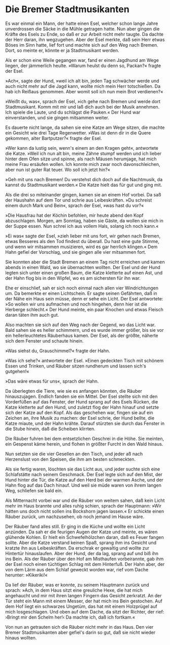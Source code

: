 # Die Bremer Stadtmusikanten

Es war einmal ein Mann, der hatte einen Esel, welcher schon lange Jahre unverdrossen die Säcke in die Mühle getragen hatte. Nun aber gingen die Kräfte des Esels zu Ende, so daß er zur Arbeit nicht mehr taugte. Da dachte der Herr daran, ihn wegzugehen. Aber der Esel merkte, daß sein Herr etwas Böses im Sinn hatte, lief fort und machte sich auf den Weg nach Bremen. Dort, so meinte er, könnte er ja Stadtmusikant werden.

Als er schon eine Weile gegangen war, fand er einen Jagdhund am Wege liegen, der jämmerlich heulte. »Warum heulst du denn so, Packan?« fragte der Esel.

»Ach«, sagte der Hund, »weil ich alt bin, jeden Tag schwächer werde und auch nicht mehr auf die Jagd kann, wollte mich mein Herr totschießen. Da hab ich Reißaus genommen. Aber womit soll ich nun mein Brot verdienen?«

»Weißt du, was«, sprach der Esel, »ich gehe nach Bremen und werde dort Stadtmusikant. Komm mit mir und laß dich auch bei der Musik annehmen. Ich spiele die Laute, und du schlägst die Pauken.« Der Hund war einverstanden, und sie gingen mitsammen weiter.

Es dauerte nicht lange, da sahen sie eine Katze am Wege sitzen, die machte ein Gesicht wie drei Tage Regenwetter. »Was ist denn dir in die Quere gekommen, alter Bartputzer?« fragte der Esel.

»Wer kann da lustig sein, wenn\'s einem an den Kragen geht«, antwortete die Katze. »Weil ich nun alt bin, meine Zähne stumpf werden und ich lieber hinter dem Ofen sitze und spinne, als nach Mäusen herumjage, hat mich meine Frau ersäufen wollen. Ich konnte mich zwar noch davonschleichen, aber nun ist guter Rat teuer. Wo soll ich jetzt hin?«

»Geh mit uns nach Bremen! Du verstehst dich doch auf die Nachtmusik, da kannst du Stadtmusikant werden.« Die Katze hielt das für gut und ging mit.

Als die drei so miteinander gingen, kamen sie an einem Hof vorbei. Da saß der Haushahn auf dem Tor und schrie aus Leibeskräften. »Du schreist einem durch Mark und Bein«, sprach der Esel, »was hast du vor?«

»Die Hausfrau hat der Köchin befohlen, mir heute abend den Kopf abzuschlagen. Morgen, am Sonntag, haben sie Gäste, da wollen sie mich in der Suppe essen. Nun schrei ich aus vollem Hals, solang ich noch kann.«

»Ei was« sagte der Esel, »zieh lieber mit uns fort, wir gehen nach Bremen, etwas Besseres als den Tod findest du überall. Du hast eine gute Stimme, und wenn wir mitsammen musizieren, wird es gar herrlich klingen.« Dem Hahn gefiel der Vorschlag, und sie gingen alle vier mitsammen fort.

Sie konnten aber die Stadt Bremen an einem Tag nicht erreichen und kamen abends in einen Wald, wo sie übernachten wollten. Der Esel und der Hund legten sich unter einen großen Baum, die Katze kletterte auf einen Ast, und der Hahn flog bis in den Wipfel, wo es am sichersten für ihn war.

Ehe er einschlief, sah er sich noch einmal nach allen vier Windrichtungen um. Da bemerkte er einen Lichtschein. Er sagte seinen Gefährten, daß in der Nähe ein Haus sein müsse, denn er sehe ein Licht. Der Esel antwortete: »So wollen wir uns aufmachen und noch hingehen, denn hier ist die Herberge schlecht.« Der Hund meinte, ein paar Knochen und etwas Fleisch daran täten ihm auch gut.

Also machten sie sich auf den Weg nach der Gegend, wo das Licht war. Bald sahen sie es heller schimmern, und es wurde immer größer, bis sie vor ein hellerleuchtetes Räuberhaus kamen. Der Esel, als der größte, näherte sich dem Fenster und schaute hinein.

»Was siehst du, Grauschimmel?« fragte der Hahn.

»Was ich sehe?« antwortete der Esel. »Einen gedeckten Tisch mit schönem Essen und Trinken, und Räuber sitzen rundherum und lassen sich\'s gutgehen!«

»Das wäre etwas für uns«, sprach der Hahn.

Da überlegten die Tiere, wie sie es anfangen könnten, die Räuber hinauszujagen. Endlich fanden sie ein Mittel. Der Esel stellte sich mit den Vorderfüßen auf das Fenster, der Hund sprang auf des Esels Rücken, die Katze kletterte auf den Hund, und zuletzt flog der Hahn hinauf und setzte sich der Katze auf den Kopf. Als das geschehen war, fingen sie auf ein Zeichen an, ihre Musik zu machen: der Esel schrie, der Hund bellte, die Katze miaute, und der Hahn krähte. Darauf stürzten sie durch das Fenster in die Stube hinein, daß die Scheiben klirrten.

Die Räuber fuhren bei dem entsetzlichen Geschrei in die Höhe. Sie meinten, ein Gespenst käme herein, und flohen in größter Furcht in den Wald hinaus.

Nun setzten sie die vier Gesellen an den Tisch, und jeder aß nach Herzenslust von den Speisen, die ihm am besten schmeckten.

Als sie fertig waren, löschten sie das Licht aus, und jeder suchte sich eine Schlafstätte nach seinem Geschmack. Der Esel legte sich auf den Mist, der Hund hinter die Tür, die Katze auf den Herd bei der warmen Asche, und der Hahn flog auf das Dach hinauf. Und weil sie müde waren von ihrem langen Weg, schliefen sie bald ein.

Als Mitternacht vorbei war und die Räuber von weitem sahen, daß kein Licht mehr im Haus brannte und alles ruhig schien, sprach der Hauptmann: »Wir hätten uns doch nicht sollen ins Bockshorn jagen lassen.« Er schickte einen Räuber zurück, um nachzusehen, ob noch jemand im Hause wäre.

Der Räuber fand alles still. Er ging in die Küche und wollte ein Licht anzünden. Da sah er die feurigen Augen der Katze und meinte, es wären glühende Kohlen. Er hielt ein Schwefelhölzchen daran, daß es Feuer fangen sollte. Aber die Katze verstand keinen Spaß, sprang ihm ins Gesicht und kratzte ihn aus Leibeskräften. Da erschrak er gewaltig und wollte zur Hintertür hinauslaufen. Aber der Hund, der da lag, sprang auf und biß ihn ins Bein. Als der Räuber über den Hof am Misthaufen vorbeirannte, gab ihm der Esel noch einen tüchtigen Schlag mit dem Hinterfuß. Der Hahn aber, der von dem Lärm aus dem Schlaf geweckt worden war, rief vom Dache herunter: »Kikeriki!«

Da lief der Räuber, was er konnte, zu seinem Hauptmann zurück und sprach: »Ach, in dem Haus sitzt eine greuliche Hexe, die hat mich angehaucht und mir mit ihren langen Fingern das Gesicht zerkratzt. An der Tür steht ein Mann mit einem Messer, der hat mich ins Bein gestochen. Auf dem Hof liegt ein schwarzes Ungetüm, das hat mit einem Holzprügel auf mich losgeschlagen. Und oben auf dem Dache, da sitzt der Richter, der rief: ›Bringt mir den Schelm her!‹ Da machte ich, daß ich fortkam.«

Von nun an getrauten sich die Räuber nicht mehr in das Haus. Den vier Bremer Stadtmusikanten aber gefiel\'s darin so gut, daß sie nicht wieder hinaus wollten.
